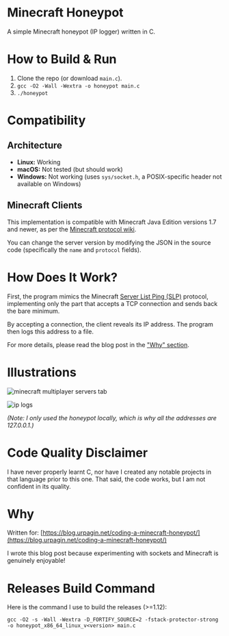 # Minecraft Honeypot

A simple Minecraft honeypot (IP logger) written in C.

# How to Build & Run

1. Clone the repo (or download `main.c`).
2. `gcc -O2 -Wall -Wextra -o honeypot main.c`
3. `./honeypot`

# Compatibility

## Architecture

* **Linux:** Working
* **macOS:** Not tested (but should work)
* **Windows:** Not working (uses `sys/socket.h`, a POSIX-specific header not available on Windows)

## Minecraft Clients

This implementation is compatible with Minecraft Java Edition versions 1.7 and newer, as per the [Minecraft protocol wiki](https://minecraft.wiki/w/Java_Edition_protocol/Server_List_Ping).

You can change the server version by modifying the JSON in the source code (specifically the `name` and `protocol` fields).

# How Does It Work?

First, the program mimics the Minecraft [Server List Ping (SLP)](https://minecraft.wiki/w/Java_Edition_protocol/Server_List_Ping) protocol, implementing only the part that accepts a TCP connection and sends back the bare minimum.

By accepting a connection, the client reveals its IP address. The program then logs this address to a file.

For more details, please read the blog post in the ["Why" section](#why).

# Illustrations

![minecraft multiplayer servers tab](https://github.com/user-attachments/assets/38b2988a-daf1-42ea-aaf6-c2e0b379d481)

![ip logs](https://github.com/Urpagin/MinecraftHoneypot/assets/72459611/0a5a6993-2d1d-4c07-85cf-4964f43631ed)

*(Note: I only used the honeypot locally, which is why all the addresses are 127.0.0.1.)*

# Code Quality Disclaimer

I have never properly learnt C, nor have I created any notable projects in that language prior to this one. That said, the code works, but I am not confident in its quality.

# Why

Written for: [https://blog.urpagin.net/coding-a-minecraft-honeypot/](https://blog.urpagin.net/coding-a-minecraft-honeypot/)

I wrote this blog post because experimenting with sockets and Minecraft is genuinely enjoyable!

# Releases Build Command

Here is the command I use to build the releases (>=1.12):

`gcc -O2 -s -Wall -Wextra -D_FORTIFY_SOURCE=2 -fstack-protector-strong -o honeypot_x86_64_linux_v<version> main.c`

